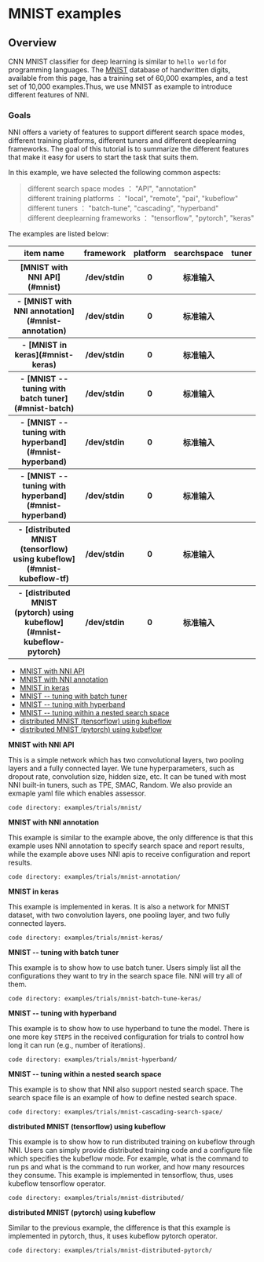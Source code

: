 # MNIST examples

## Overview
CNN MNIST classifier for deep learning is similar to `hello world` for programming languages. The [MNIST](http://yann.lecun.com/exdb/mnist/) database of handwritten digits, available from this page, has a training set of 60,000 examples, and a test set of 10,000 examples.Thus, we use MNIST as example to introduce different features of NNI.
### **Goals**

NNI offers a variety of features to support different search space modes, different training platforms, different tuners and different deeplearning frameworks. The goal of this tutorial is to summarize the different features that make it easy for users to start the task that suits them.

In this example, we have selected the following common aspects:

> different search space modes ： "API", "annotation" <br>
> different training platforms ： "local", "remote", "pai", "kubeflow" <br>
> different tuners ： "batch-tune", "cascading", "hyperband" <br>
> different deeplearning frameworks ： "tensorflow", "pytorch", "keras" 
 
 The examples are listed below:

 
<table>
        <tr>
            <th>item name</th>
            <th>framework</th>
            <th>platform</th>
            <th>searchspace</th>
            <th>tuner</th>
        </tr>
        <tr>
            <th>[MNIST with NNI API](#mnist)</th>
            <th>/dev/stdin</th>
            <th>0</th>
            <th>标准输入</th>
            <th> </th>
        </tr>
        <tr>
            <th> - [MNIST with NNI annotation](#mnist-annotation)</th>
            <th>/dev/stdin</th>
            <th>0</th>
            <th>标准输入</th>
            <th> </th>
        </tr>
         <tr>
            <th> - [MNIST in keras](#mnist-keras)</th>
            <th>/dev/stdin</th>
            <th>0</th>
            <th>标准输入</th>
            <th> </th>
        </tr>
         <tr>
            <th> - [MNIST -- tuning with batch tuner](#mnist-batch)</th>
            <th>/dev/stdin</th>
            <th>0</th>
            <th>标准输入</th>
            <th> </th>
        </tr>
         <tr>
            <th> - [MNIST -- tuning with hyperband](#mnist-hyperband)</th>
            <th>/dev/stdin</th>
            <th>0</th>
            <th>标准输入</th>
            <th> </th>
        </tr>
         <tr>
            <th> - [MNIST -- tuning with hyperband](#mnist-hyperband)</th>
            <th>/dev/stdin</th>
            <th>0</th>
            <th>标准输入</th>
            <th> </th>
        </tr>
         <tr>
            <th> - [distributed MNIST (tensorflow) using kubeflow](#mnist-kubeflow-tf)</th>
            <th>/dev/stdin</th>
            <th>0</th>
            <th>标准输入</th>
            <th> </th>
        </tr>
         <tr>
            <th> - [distributed MNIST (pytorch) using kubeflow](#mnist-kubeflow-pytorch)</th>
            <th>/dev/stdin</th>
            <th>0</th>
            <th>标准输入</th>
            <th> </th>
        </tr>
</table>


 - [MNIST with NNI API](#mnist)
 - [MNIST with NNI annotation](#mnist-annotation)
 - [MNIST in keras](#mnist-keras)
 - [MNIST -- tuning with batch tuner](#mnist-batch)
 - [MNIST -- tuning with hyperband](#mnist-hyperband)
 - [MNIST -- tuning within a nested search space](#mnist-nested)
 - [distributed MNIST (tensorflow) using kubeflow](#mnist-kubeflow-tf)
 - [distributed MNIST (pytorch) using kubeflow](#mnist-kubeflow-pytorch)

<a name="mnist"></a>
**MNIST with NNI API**

This is a simple network which has two convolutional layers, two pooling layers and a fully connected layer. We tune hyperparameters, such as dropout rate, convolution size, hidden size, etc. It can be tuned with most NNI built-in tuners, such as TPE, SMAC, Random. We also provide an exmaple yaml file which enables assessor.

`code directory: examples/trials/mnist/`

<a name="mnist-annotation"></a>
**MNIST with NNI annotation**

This example is similar to the example above, the only difference is that this example uses NNI annotation to specify search space and report results, while the example above uses NNI apis to receive configuration and report results.

`code directory: examples/trials/mnist-annotation/`

<a name="mnist-keras"></a>
**MNIST in keras**

This example is implemented in keras. It is also a network for MNIST dataset, with two convolution layers, one pooling layer, and two fully connected layers.

`code directory: examples/trials/mnist-keras/`

<a name="mnist-batch"></a>
**MNIST -- tuning with batch tuner**

This example is to show how to use batch tuner. Users simply list all the configurations they want to try in the search space file. NNI will try all of them.

`code directory: examples/trials/mnist-batch-tune-keras/`

<a name="mnist-hyperband"></a>
**MNIST -- tuning with hyperband**

This example is to show how to use hyperband to tune the model. There is one more key `STEPS` in the received configuration for trials to control how long it can run (e.g., number of iterations).

`code directory: examples/trials/mnist-hyperband/`

<a name="mnist-nested"></a>
**MNIST -- tuning within a nested search space**

This example is to show that NNI also support nested search space. The search space file is an example of how to define nested search space.

`code directory: examples/trials/mnist-cascading-search-space/`

<a name="mnist-kubeflow-tf"></a>
**distributed MNIST (tensorflow) using kubeflow**

This example is to show how to run distributed training on kubeflow through NNI. Users can simply provide distributed training code and a configure file which specifies the kubeflow mode. For example, what is the command to run ps and what is the command to run worker, and how many resources they consume. This example is implemented in tensorflow, thus, uses kubeflow tensorflow operator.

`code directory: examples/trials/mnist-distributed/`

<a name="mnist-kubeflow-pytorch"></a>
**distributed MNIST (pytorch) using kubeflow**

Similar to the previous example, the difference is that this example is implemented in pytorch, thus, it uses kubeflow pytorch operator.

`code directory: examples/trials/mnist-distributed-pytorch/`
